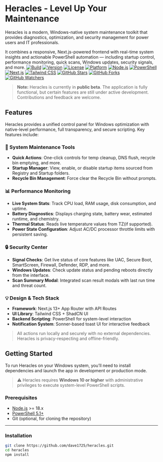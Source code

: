 # Heracles - Level Up Your Maintenance

Heracles is a modern, Windows-native system maintenance toolkit that provides diagnostics, optimization, and security management for power users and IT professionals.

It combines a responsive, Next.js-powered frontend with real-time system insights and actionable PowerShell automation — including startup control, performance monitoring, quick scans, Windows updates, security signals, and more.
[![Build](https://img.shields.io/badge/build-passing-brightgreen)](https://shields.io/)
[![Version](https://img.shields.io/badge/version-v1.0.0--beta-yellow)](#)
[![License](https://img.shields.io/badge/license-MIT-blue.svg)](LICENSE)
[![Platform](https://img.shields.io/badge/platform-Windows%2010%2B-blue)](https://www.microsoft.com/windows)
[![Node.js](https://img.shields.io/badge/node-%3E=18.0.0-brightgreen)](https://nodejs.org/)
[![PowerShell](https://img.shields.io/badge/PowerShell-%3E=5.1-lightgrey)](https://docs.microsoft.com/en-us/powershell/)
[![Next.js](https://img.shields.io/badge/Next.js-%5E15.1.0-black)](https://nextjs.org/)
[![Tailwind CSS](https://img.shields.io/badge/TailwindCSS-%5E3.0.0-38bdf8)](https://tailwindcss.com/)
[![GitHub Stars](https://img.shields.io/github/stars/your-org/heracles?style=social)](https://github.com/dave1725/heracles/stargazers)
[![GitHub Forks](https://img.shields.io/github/forks/your-org/heracles?style=social)](https://github.com/dave1725/heracles/network/members)
[![GitHub Watchers](https://img.shields.io/github/watchers/your-org/heracles?style=social)](https://github.com/dave1725/heracles/watchers)


> **Note:** Heracles is currently in **public beta**. The application is fully functional, but certain features are still under active development. Contributions and feedback are welcome.

## Features

Heracles provides a unified control panel for Windows optimization with native-level performance, full transparency, and secure scripting. Key features include:

### 🔧 System Maintenance Tools
- **Quick Actions**: One-click controls for temp cleanup, DNS flush, recycle bin emptying, and more.
- **Startup Manager**: View, enable, or disable startup items sourced from Registry and Startup folders.
- **Recycle Bin Management**: Force clear the Recycle Bin without prompts.

### 📊 Performance Monitoring
- **Live System Stats**: Track CPU load, RAM usage, disk consumption, and uptime.
- **Battery Diagnostics**: Displays charging state, battery wear, estimated runtime, and chemistry.
- **Thermal Status**: Reads live temperature values from TZ(if supported).
- **Power State Configuration**: Adjust AC/DC processor throttle limits with persistent saving.

### 🔒 Security Center
- **Signal Checks**: Get live status of core features like UAC, Secure Boot, SmartScreen, Firewall, Defender, RDP, and more.
- **Windows Updates**: Check update status and pending reboots directly from the interface.
- **Scan Summary Modal**: Integrated scan result modals with last run time and threat count.

### 💡 Design & Tech Stack
- **Framework**: Next.js 13+ App Router with API Routes
- **UI Library**: Tailwind CSS + ShadCN UI
- **Backend Scripting**: PowerShell for system-level interaction
- **Notification System**: Sonner-based toast UI for interactive feedback

> All actions run locally and securely with no external dependencies. Heracles is privacy-respecting and offline-friendly.

## Getting Started

To run Heracles on your Windows system, you’ll need to install dependencies and launch the app in development or production mode.

> ⚠️ Heracles requires **Windows 10 or higher** with administrative privileges to execute system-level PowerShell scripts.

### Prerequisites

- [Node.js](https://nodejs.org/en/download/) >= 18.x
- [PowerShell 5.1+](https://learn.microsoft.com/en-us/powershell/scripting/install/installing-powershell)
- Git (optional, for cloning the repository)

---

### Installation

```bash
git clone https://github.com/dave1725/heracles.git
cd heracles
npm install

